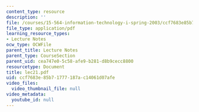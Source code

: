 ```yaml
---
content_type: resource
description: ''
file: /courses/15-564-information-technology-i-spring-2003/ccf7683e85b71777187ac14061d07afe_lec21.pdf
file_type: application/pdf
learning_resource_types:
- Lecture Notes
ocw_type: OCWFile
parent_title: Lecture Notes
parent_type: CourseSection
parent_uid: cea747e0-5c58-afe9-b281-d8b9cecc8800
resourcetype: Document
title: lec21.pdf
uid: ccf7683e-85b7-1777-187a-c14061d07afe
video_files:
  video_thumbnail_file: null
video_metadata:
  youtube_id: null
---
```

